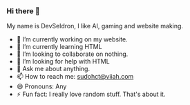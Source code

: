 ### Hi there 👋
My name is DevSeldron, I like AI, gaming and website making.
- 🔭 I’m currently working on my website.
- 🌱 I’m currently learning HTML
- 👯 I’m looking to collaborate on nothing.
- 🤔 I’m looking for help with HTML
- 💬 Ask me about anything.
- 📫 How to reach me: sudohct@viiah.com
- 😄 Pronouns: Any
- ⚡ Fun fact: I really love random stuff.
That's about it.

